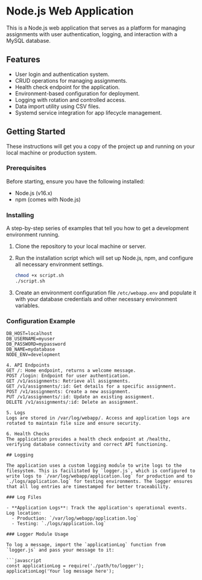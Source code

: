 # Node.js Web Application

This is a Node.js web application that serves as a platform for managing assignments with user authentication, logging, and interaction with a MySQL database.

## Features

- User login and authentication system.
- CRUD operations for managing assignments.
- Health check endpoint for the application.
- Environment-based configuration for deployment.
- Logging with rotation and controlled access.
- Data import utility using CSV files.
- Systemd service integration for app lifecycle management.

## Getting Started

These instructions will get you a copy of the project up and running on your local machine or production system.

### Prerequisites

Before starting, ensure you have the following installed:
- Node.js (v16.x)
- npm (comes with Node.js)

### Installing

A step-by-step series of examples that tell you how to get a development environment running.

1. Clone the repository to your local machine or server.

2. Run the installation script which will set up Node.js, npm, and configure all necessary environment settings.
    ```bash
    chmod +x script.sh
    ./script.sh
    ```

3. Create an environment configuration file `/etc/webapp.env` and populate it with your database credentials and other necessary environment variables.

### Configuration Example

```env
DB_HOST=localhost
DB_USERNAME=myuser
DB_PASSWORD=mypassword
DB_NAME=mydatabase
NODE_ENV=development

4. API Endpoints
GET /: Home endpoint, returns a welcome message.
POST /login: Endpoint for user authentication.
GET /v1/assignments: Retrieve all assignments.
GET /v1/assignments/:id: Get details for a specific assignment.
POST /v1/assignments: Create a new assignment.
PUT /v1/assignments/:id: Update an existing assignment.
DELETE /v1/assignments/:id: Delete an assignment.

5. Logs
Logs are stored in /var/log/webapp/. Access and application logs are rotated to maintain file size and ensure security.

6. Health Checks
The application provides a health check endpoint at /healthz, verifying database connectivity and correct API functioning.

## Logging

The application uses a custom logging module to write logs to the filesystem. This is facilitated by `logger.js`, which is configured to write logs to `/var/log/webapp/application.log` for production and to `./logs/application.log` for testing environments. The logger ensures that all log entries are timestamped for better traceability.

### Log Files

- **Application Logs**: Track the application's operational events. Log location:
  - Production: `/var/log/webapp/application.log`
  - Testing: `./logs/application.log`

### Logger Module Usage

To log a message, import the `applicationLog` function from `logger.js` and pass your message to it:

```javascript
const applicationLog = require('./path/to/logger');
applicationLog('Your log message here');
